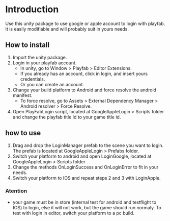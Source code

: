 # Introduction
Use this unity package to use google or apple account to login with playfab. It is easily modifiable and will probably suit in yours needs.

## How to install
1. Import the unity package.
2. Login in your playfab account.
    * In unity, go to Window > Playfab > Editor Extensions.
    * If you already has an account, click in login, and insert yours credentials.
    * Or you can create an account.
3. Change your build platform to Android and force resolve the android manifest.
    * To force resolve, go to Assets > External Dependency Manager > Android resolver > Force Resolve.
4. Open PlayFabLogin script, located at GoogleAppleLogin > Scripts folder and change the playfab title Id to your game title id.

## how to use

1. Drag and drop the LoginManager prefab to the scene you want to login. The prefab is located at GoogleAppleLogin > Prefabs folder.
2. Switch your platform to android and open LoginGoogle, located at GoogleAppleLogin > Scripts folder
3. Change the methods OnLoginSuccess and OnLoginError to fit in your needs.
4. Switch your platform to IOS and repeat steps 2 and 3 with LoginApple.

### Atention
* your game must be in store (internal test for android and testflight to IOS) to login, else it will not work, but the game should run normaly. 
To test with login in editor, switch your platform to a pc build.
